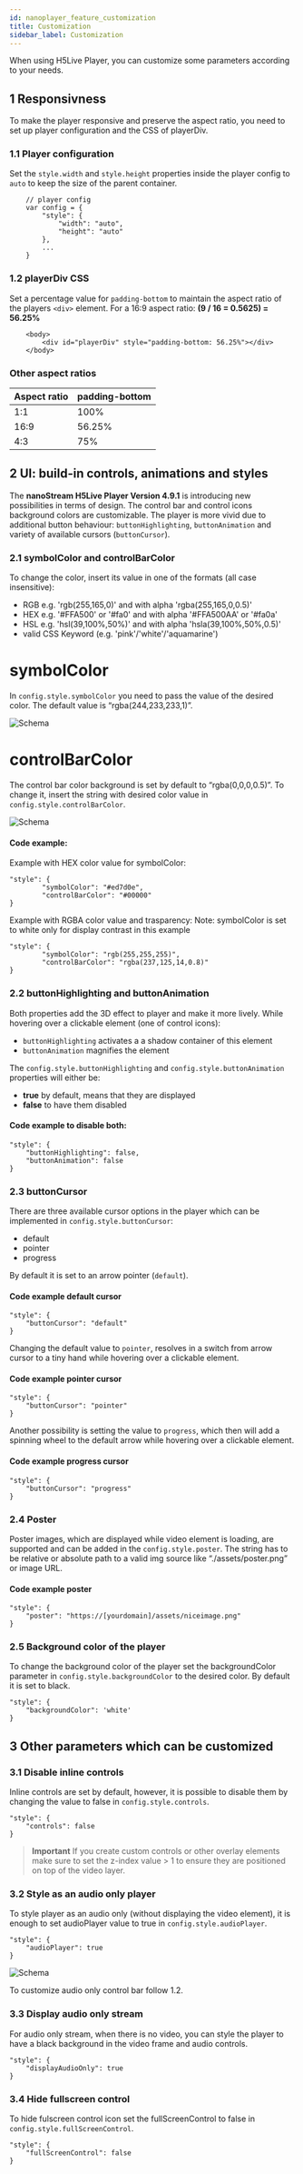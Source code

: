 ```yaml
---
id: nanoplayer_feature_customization
title: Customization
sidebar_label: Customization
---
```


When using H5Live Player, you can customize some parameters according to your needs. 

## 1 Responsivness 

To make the player responsive and preserve the aspect ratio, you need to set up player configuration and the CSS of playerDiv.

### 1.1 Player configuration
Set the `style.width` and `style.height` properties inside the player config to `auto` to  keep the size of the parent container.

```
    // player config 
    var config = {
        "style": {
            "width": "auto",
            "height": "auto"
        },
        ...
    }
```

### 1.2 playerDiv CSS
Set a percentage value for `padding-bottom` to maintain the aspect ratio of the players `<div>` element.
For a 16:9 aspect ratio: **(9 / 16 = 0.5625) = 56.25%**

``` 
    <body>
        <div id="playerDiv" style="padding-bottom: 56.25%"></div>
    </body>
```

### Other aspect ratios

| Aspect ratio | padding-bottom |
| ------------ | -------------- |
| 1:1          | 100%           |
| 16:9         | 56.25%         |
| 4:3          | 75%            |

## 2 UI: build-in controls, animations and styles

The **nanoStream H5Live Player Version 4.9.1** is introducing new possibilities in terms of design. The control bar and control icons background colors are customizable. The player is more vivid due to additional button behaviour: `buttonHighlighting`, `buttonAnimation` and variety of available cursors (`buttonCursor`). 

### 2.1 symbolColor and controlBarColor

To change the color, insert its value in one of the formats (all case insensitive):
- RGB e.g. 'rgb(255,165,0)' and with alpha 'rgba(255,165,0,0.5)'
- HEX e.g. '#FFA500' or '#fa0' and with alpha '#FFA500AA' or '#fa0a'
- HSL e.g. 'hsl(39,100%,50%)' and with alpha 'hsla(39,100%,50%,0.5)'
- valid CSS Keyword (e.g. 'pink'/'white'/'aquamarine')

# symbolColor

In `config.style.symbolColor` you need to pass the value of the desired color. The default value is “rgba(244,233,233,1)”.

![Schema](https://www.nanocosmos.de/blog/wp-content/uploads/2021/02/symbolColororange.png)

# controlBarColor

The control bar color background is set by default to “rgba(0,0,0,0.5)”. To change it, insert the string with desired color value in `config.style.controlBarColor`.

![Schema](https://www.nanocosmos.de/blog/wp-content/uploads/2021/02/colorBar.png)

#### Code example:

Example with HEX color value for symbolColor:
```
"style": {
        "symbolColor": "#ed7d0e",
        "controlBarColor": "#00000"
}
```

Example with RGBA color value and trasparency:
Note: symbolColor is set to white only for display contrast in this example

```
"style": {
        "symbolColor": "rgb(255,255,255)",
        "controlBarColor": "rgba(237,125,14,0.8)"
}
```

### 2.2 buttonHighlighting and buttonAnimation

Both properties add the 3D effect to player and make it more lively. 
While hovering over a clickable element (one of control icons):
- `buttonHighlighting` activates a a shadow container of this element
- `buttonAnimation` magnifies the element

The  `config.style.buttonHighlighting` and `config.style.buttonAnimation` properties will either be:

- **true** by default, means that they are displayed
- **false** to have them disabled

#### Code example to disable both:
```
"style": {
    "buttonHighlighting": false,
    "buttonAnimation": false
}
```
### 2.3 buttonCursor

There are three available cursor options in the player which can be implemented in `config.style.buttonCursor`:
- default
- pointer
- progress


By default it is set to an arrow pointer (`default`). 

#### Code example default cursor
```
"style": {
    "buttonCursor": "default"
}
```
Changing the default value to `pointer`, resolves in a switch from arrow cursor to a tiny hand while hovering over a clickable element.

#### Code example pointer cursor
```
"style": {
    "buttonCursor": "pointer"
}
```
Another possibility is setting the value to `progress`, which then will add a spinning wheel to the default arrow while hovering over a clickable element. 

#### Code example progress cursor
```
"style": {
    "buttonCursor": "progress"
}
```
### 2.4 Poster

Poster images, which are displayed while video element is loading, are supported and can be added in the `config.style.poster`. The string has to be relative or absolute path to a valid img source like “./assets/poster.png” or image URL.

#### Code example poster
```
"style": {
    "poster": "https://[yourdomain]/assets/niceimage.png"
}
```

### 2.5 Background color of the player

To change the background color of the player set the backgroundColor parameter in `config.style.backgroundColor` to the desired color. By default it is set to black.

```
"style": {
    "backgroundColor": 'white'
}
```
## 3 Other parameters which can be customized

### 3.1 Disable inline controls

Inline controls are set by default, however, it is possible to disable them by changing the value to false in `config.style.controls`.
```
"style": {
    "controls": false
}
```

> **Important**
>  If you create custom controls or other overlay elements make sure to set the z-index value > 1 to ensure they are positioned on top of the video layer. 

### 3.2 Style as an audio only player

<!-- so when you have video+audio then only audio is displayed so how to style the video player-->
To style player as an audio only (without displaying the video element), it is enough to set audioPlayer value to true in `config.style.audioPlayer`. 
```
"style": {
    "audioPlayer": true
}
```

![Schema](https://www.nanocosmos.de/blog/wp-content/uploads/2021/02/audioOnly.png)

To customize audio only control bar follow 1.2. 


### 3.3 Display audio only stream

For audio only stream, when there is no video, you can style the player to have a black background in the video frame and audio controls.

```
"style": {
    "displayAudioOnly": true
}
```


### 3.4 Hide fullscreen control

To hide fulscreen control icon set the fullScreenControl to false in `config.style.fullScreenControl`.

```
"style": {
    "fullScreenControl": false
}
```